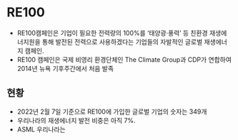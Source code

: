 # RE100

* RE100캠페인은 기업이 필요한 전력량의 100%를 ‘태양광·풍력’ 등 친환경 재생에너지원을 통해 발전된 전력으로 사용하겠다는 기업들의 자발적인 글로벌 재생에너지 캠페인.
* RE100 캠페인은 국제 비영리 환경단체인 The Climate Group과 CDP가 연합하여 2014년 뉴욕 기후주간에서 처음 발족

## 현황

* 2022년 2월 7일 기준으로 RE100에 가입한 글로벌 기업의 숫자는 349개
* 우리나라의 재생에너지 발전 비중은 아직 7%.
* ASML 우리나라는
